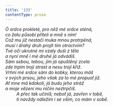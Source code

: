 ```yaml
---
title: '133'
contentType: prose
---
```


<section>

_Ó srdce prokleté, pro něž mé srdce sténá,  
co žalu působí příteli a mně s ním!  
Což mu již nestačí muka mnou protrpěná,  
musí i drahý druh projít tím otroctvím?  
Tvé oči ukrutné mi vzaly duši z těla  
a nyní mně i mé druhé já odvádíš.  
Sám sebou, tebou, jím já opuštěný zcela  
zde trpím trojí strast a nesu trojí kříž.  
Vrhni mé srdce sám do kobky, kterou máš  
v svých prsou, jeho však za to mé propusť již.  
Ať mne má kdokoli, já budu jeho stráž  
a moje vězení mu ničím neztrpčíš.  
         A přec tak učiníš; neboť já, zavřen v tobě,  
         ti navždy náležím i se vším, co mám v sobě._

</section>
